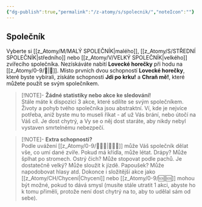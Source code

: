 ```yaml
---
{"dg-publish":true,"permalink":"/z-atomy/s/spolecnik/","noteIcon":""}
---
```


## Společník
Vyberte si [[z_Atomy/M/MALÝ SPOLEČNÍK\|malého]], [[z_Atomy/S/STŘEDNÍ SPOLEČNÍK\|středního]]  nebo [[z_Atomy/V/VELKÝ SPOLEČNÍK\|velkého]] zvířecího společníka. Nezískáváte nabití **Lovecké horečky** při hodu na [[z_Atomy/0-9/🚩\|🚩]]. Místo prvních dvou schopností **Lovecké horečky**, které byste vybírali, získáte schopnosti **Jdi po krku!** a **Chraň mě!**, které můžete použít se svým společníkem.

>[!NOTE]- **Žádné statistiky nebo akce ke sledování!**  
>Stále máte k dispozici 3 akce, které sdílíte se svým společníkem. Životy a pohyb tvého společníka jsou abstraktní. Ví, kde je nejvíce potřeba, aniž byste mu to museli říkat - ať už Vás brání, nebo útočí na Váš cíl. Je dost chytrý, a Vy se o něj dost staráte, aby nikdy nebyl vystaven smrtelnému nebezpečí.

>[!NOTE]- **Extra schopnosti?**  
>Podle uvážení [[z_Atomy/0-9/🧙🏼‍♂️\|🧙🏼‍♂️]] může Váš společník dělat vše, co umí dané zvíře. Pokud má křídla, může létat. Drápy? Může šplhat po stromech. Ostrý čich? Může stopovat podle pachů. Je dostatečně velký? Může sloužit k jízdě. Papoušek? Může napodobovat hlasy atd. Dokonce i složitější akce jako [[z_Atomy/CH/Chycení\|Chycení]] nebo [[z_Atomy/0-9/🆘\|🆘]] mohou být možné, pokud to dává smysl (musíte stále utratit 1 akci, abyste ho k tomu přiměli, protože není dost chytrý na to, aby to udělal sám od sebe).